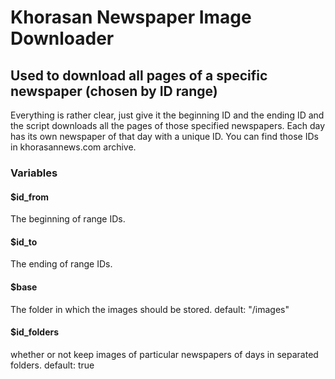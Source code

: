 Khorasan Newspaper Image Downloader
===================================

Used to download all pages of a specific newspaper (chosen by ID range)
-----------------------------------------------------------------------

Everything is rather clear, just give it the beginning ID and the ending ID and the script downloads all the pages of those specified newspapers. Each day has its own newspaper of that day with a unique ID. You can find those IDs in khorasannews.com archive.

### Variables ###

#### $id_from ####
The beginning of range IDs.

#### $id_to ####
The ending of range IDs.

#### $base ####
The folder in which the images should be stored.
default: "/images"

#### $id_folders ####
whether or not keep images of particular newspapers of days in separated folders.
default: true 
